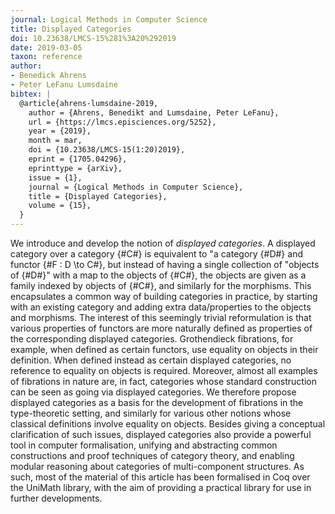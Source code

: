 ```yaml
---
journal: Logical Methods in Computer Science
title: Displayed Categories
doi: 10.23638/LMCS-15%281%3A20%292019
date: 2019-03-05
taxon: reference
author:
- Benedick Ahrens
- Peter LeFanu Lumsdaine
bibtex: | 
  @article{ahrens-lumsdaine-2019,
    author = {Ahrens, Benedikt and Lumsdaine, Peter LeFanu},
    url = {https://lmcs.episciences.org/5252},
    year = {2019},
    month = mar,
    doi = {10.23638/LMCS-15(1:20)2019},
    eprint = {1705.04296},
    eprinttype = {arXiv},
    issue = {1},
    journal = {Logical Methods in Computer Science},
    title = {Displayed Categories},
    volume = {15},
  }
---
```


We introduce and develop the notion of *displayed categories*.   A displayed category over a category {#C#} is equivalent to "a category {#D#} and functor {#F : D \to C#}, but instead of having a single collection of "objects of {#D#}" with a map to the objects of {#C#}, the objects are given as a family indexed by objects of {#C#}, and similarly for the morphisms. This encapsulates a common way of building categories in practice, by starting with an existing category and adding extra data/properties to the objects and morphisms.   The interest of this seemingly trivial reformulation is that various properties of functors are more naturally defined as properties of the corresponding displayed categories. Grothendieck fibrations, for example, when defined as certain functors, use equality on objects in their definition. When defined instead as certain displayed categories, no reference to equality on objects is required. Moreover, almost all examples of fibrations in nature are, in fact, categories whose standard construction can be seen as going via displayed categories.   We therefore propose displayed categories as a basis for the development of fibrations in the type-theoretic setting, and similarly for various other notions whose classical definitions involve equality on objects.   Besides giving a conceptual clarification of such issues, displayed categories also provide a powerful tool in computer formalisation, unifying and abstracting common constructions and proof techniques of category theory, and enabling modular reasoning about categories of multi-component structures. As such, most of the material of this article has been formalised in Coq over the UniMath library, with the aim of providing a practical library for use in further developments.
